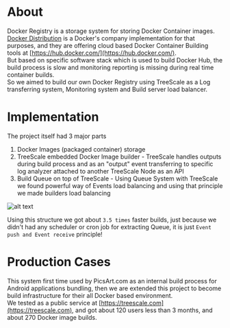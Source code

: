 # About
Docker Registry is a storage system for storing Docker Container images. [Docker Distribution](https://github.com/docker/distribution) is a Docker's company implementation for that purposes, and they are offering cloud based Docker Container Building tools 
at [https://hub.docker.com/](https://hub.docker.com/). <br/>
But based on specific software stack which is used to build Docker Hub, the build process is slow and monitoring reporting is missing during real time container builds.<br/>
So we aimed to build our own Docker Registry using TreeScale as a Log transferring system, Monitoring system and Build server load balancer.

# Implementation
The project itself had 3 major parts
1. Docker Images (packaged container) storage
2. TreeScale embedded Docker Image builder - TreeScale handles outputs during build process and as an "output" event transferring to specific log analyzer attached to another TreeScale Node as an API
3. Build Queue on top of TreeScale - Using Queue System with TreeScale we found powerful way of Events load balancing and using that principle we made builders load balancing

![alt text](https://raw.githubusercontent.com/treescale/treescale/master/docs/img/treescale-docker-registry.png "TreeScale Docker Builders")

Using this structure we got about `3.5 times` faster builds, just because we didn't had any scheduler or cron job for extracting Queue, it is just `Event push and Event receive` principle!

# Production Cases
This system first time used by PicsArt.com as an internal build process for Android applications bundling, then we are extended this project to become build infrastructure for their all Docker based environment.<br/>
We tested as a public service at [https://treescale.com](https://treescale.com), and got about 120 users less than 3 months, and about 270 Docker image builds.<br />